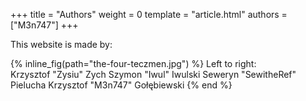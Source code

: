 +++
title = "Authors"
weight = 0
template = "article.html"
authors = ["M3n747"]
+++

This website is made by:

{% inline_fig(path="the-four-teczmen.jpg") %}
Left to right: \
Krzysztof "Zysiu" Zych
Szymon "Iwul" Iwulski
Seweryn "SewitheRef" Pielucha
Krzysztof "M3n747" Gołębiewski
{% end %}
